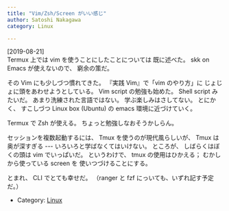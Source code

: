 ```yaml
---
title: "Vim/Zsh/Screen がいい感じ"
author: Satoshi Nakagawa
category: Linux

---
```


[2019-08-21]  
 Termux 上では vim を使うことにしたことについては
既に述べた。
skk on Emacs が使えないので、
窮余の策だ。

 その Vim にも少しづつ慣れてきた。
『実践 Vim』で「vim のやり方」に
じょじょに頭をあわせようとしている。
Vim script の勉強も始めた。
Shell script みたいだ。
あまり洗練された言語ではない。
学ぶ楽しみはさしてない。
とにかく、
すこしづつ Linux box (Ubuntu) の
emacs 環境に近づけていく。

 Termux で Zsh が使える。
ちょっと勉強しなおそうかしらん。

 セッションを複数起動するには、
Tmux を使うのが現代風らしいが、
Tmux は奥が深すぎる ---
いろいろと学ばなくてはいけない。
ところが、
しばらくはぼくの頭は vim でいっぱいだ。
というわけで、
tmux の使用はひかえる；
むかしから使っている screen を
使いつづけることにする。

 とまれ、
CLI でとても幸せだ。
（ranger と fzf にっいても、いずれ記す予定だ。）

- Category: [Linux](categories.html#Linux)

